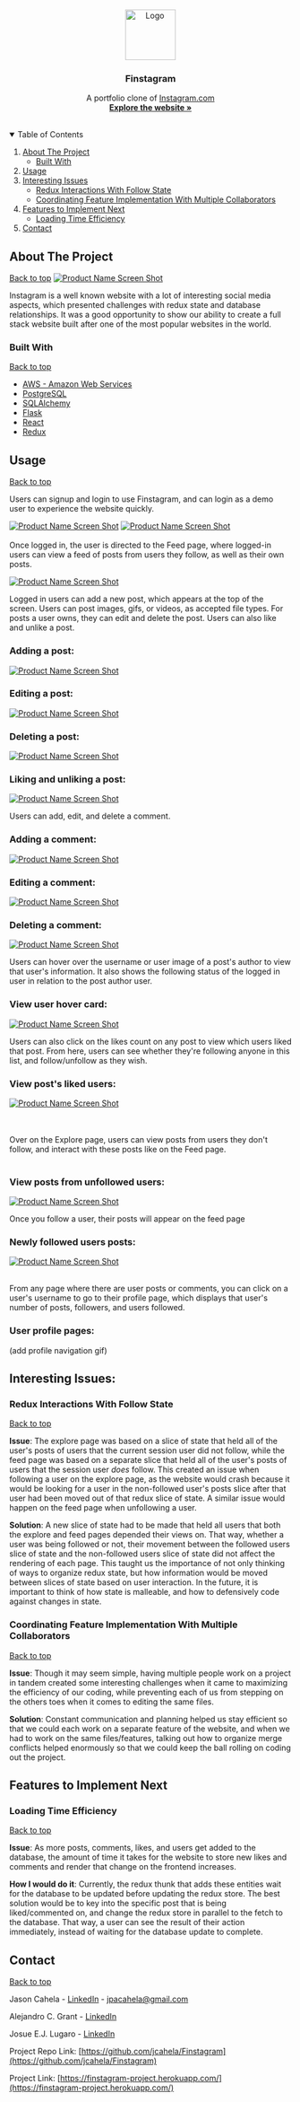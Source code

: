 <br />
<p align="center">
  <a href="https://github.com/othneildrew/Best-README-Template">
    <img src="images/Finstagram-favicon.png" alt="Logo" width="90" height="90">
  </a>

  <h3 align="center">Finstagram</h3>

  <p align="center">
    A portfolio clone of <a href="https://www.instagram.com/">Instagram.com</a>
    <br />
    <a href="https://finstagram-project.herokuapp.com/" target="_blank"><strong>Explore the website »</strong></a>
    <br />
    <br />
  </p>
</p>



<!-- TABLE OF CONTENTS -->
<details open="open">
  <summary id="table-of-contents">Table of Contents</summary>
  <ol>
    <li>
      <a href="#about-the-project">About The Project</a>
      <ul>
        <li><a href="#built-with">Built With</a></li>
      </ul>
    </li>
    <li><a href="#usage">Usage</a></li>
    <li>
      <a href="#interesting-issues">Interesting Issues</a>
      <ul>
        <li><a href="#redux-interactions-with-follow-state">Redux Interactions With Follow State</a></li>
        <li><a href="#coordinating-feature-implementations-with-multiple-collaborators">Coordinating Feature Implementation With Multiple Collaborators</a></li>
      </ul>
    </li>
    <li>
      <a href="#features-to-implement-next">Features to Implement Next</a>
      <ul>
        <li><a href="#loading-time-efficiency">Loading Time Efficiency</a></li>
      </ul>
    <li><a href="#contact">Contact</a></li>
    </li>
  </ol>
</details>



<!-- ABOUT THE PROJECT -->
## About The Project 
[Back to top](#table-of-contents)
[![Product Name Screen Shot][product-screenshot]](https://finstagram-project.herokuapp.com/)

Instagram is a well known website with a lot of interesting social media aspects, which presented challenges with redux state and database relationships. It was a good opportunity to show our ability to create a full stack website built after one of the most popular websites in the world.

### Built With 
[Back to top](#table-of-contents)
* [AWS - Amazon Web Services](https://aws.amazon.com/)
* [PostgreSQL](https://www.postgresql.org/docs/)
* [SQLAlchemy](https://www.sqlalchemy.org/)
* [Flask](https://flask.palletsprojects.com/en/2.0.x/)
* [React](https://reactjs.org/)
* [Redux](https://redux.js.org/)

<!-- USAGE EXAMPLES -->
## Usage
[Back to top](#table-of-contents)

Users can signup and login to use Finstagram, and can login as a demo user to experience the website quickly.

[![Product Name Screen Shot][signup]](https://finstagram-project.herokuapp.com/signup)
[![Product Name Screen Shot][product-screenshot]](https://finstagram-project.herokuapp.com/login)
<br>
<br>
Once logged in, the user is directed to the Feed page, where logged-in users can view a feed of posts from users they follow, as well as their own posts.

[![Product Name Screen Shot][feed]](https://finstagram-project.herokuapp.com/signup)

Logged in users can add a new post, which appears at the top of the screen. Users can post images, gifs, or videos, as accepted file types. For posts a user owns, they can edit and delete the post. Users can also like and unlike a post.

### Adding a post:
[![Product Name Screen Shot][addPost]](https://finstagram-project.herokuapp.com/feed)

### Editing a post:
[![Product Name Screen Shot][editPost]](https://finstagram-project.herokuapp.com/feed)

### Deleting a post:
[![Product Name Screen Shot][deletePost]](https://finstagram-project.herokuapp.com/feed)

### Liking and unliking a post:
[![Product Name Screen Shot][likeUnlike]](https://finstagram-project.herokuapp.com/feed)

Users can add, edit, and delete a comment.

### Adding a comment:
[![Product Name Screen Shot][addComment]](https://finstagram-project.herokuapp.com/feed)

### Editing a comment:
[![Product Name Screen Shot][editComment]](https://finstagram-project.herokuapp.com/feed)

### Deleting a comment:
[![Product Name Screen Shot][deleteComment]](https://finstagram-project.herokuapp.com/feed)

Users can hover over the username or user image of a post's author to view that user's information. It also shows the following status of the logged in user in relation to the post author user.

### View user hover card:
[![Product Name Screen Shot][viewHover]](https://finstagram-project.herokuapp.com/feed)

Users can also click on the likes count on any post to view which users liked that post. From here, users can see whether they're following anyone in this list, and follow/unfollow as they wish.

### View post's liked users:
[![Product Name Screen Shot][viewLikes]](https://finstagram-project.herokuapp.com/feed)

<br>
<br>
Over on the Explore page, users can view posts from users they don't follow, and interact with these posts like on the Feed page.
<br>
<br>

### View posts from unfollowed users:
[![Product Name Screen Shot][exploreModal]](https://finstagram-project.herokuapp.com/explore)


Once you follow a user, their posts will appear on the feed page

### Newly followed users posts:

[![Product Name Screen Shot][newlyFollowedPosts]](https://finstagram-project.herokuapp.com/explore)
<br>
<br>

From any page where there are user posts or comments, you can click on a user's username to go to their profile page, which displays that user's number of posts, followers, and users followed.

### User profile pages:

(add profile navigation gif)

## Interesting Issues:
### Redux Interactions With Follow State
[Back to top](#table-of-contents) 

<b>Issue</b>: The explore page was based on a slice of state that held all of the user's posts of users that the current session user did not follow, while the feed page was based on a separate slice that held all of the user's posts of users that the session user <i>does</i> follow. This created an issue when following a user on the explore page, as the website would crash because it would be looking for a user in the non-followed user's posts slice after that user had been moved out of that redux slice of state. A similar issue would happen on the feed page when unfollowing a user.

<b>Solution</b>: A new slice of state had to be made that held all users that both the explore and feed pages depended their views on. That way, whether a user was being followed or not, their movement between the followed users slice of state and the non-followed users slice of state did not affect the rendering of each page. This taught us the importance of not only thinking of ways to organize redux state, but how information would be moved between slices of state based on user interaction. In the future, it is important to think of how state is malleable, and how to defensively code against changes in state.

### Coordinating Feature Implementation With Multiple Collaborators
[Back to top](#table-of-contents) 

<b>Issue</b>: Though it may seem simple, having multiple people work on a project in tandem created some interesting challenges when it came to maximizing the efficiency of our coding, while preventing each of us from stepping on the others toes when it comes to editing the same files.

<b>Solution</b>: Constant communication and planning helped us stay efficient so that we could each work on a separate feature of the website, and when we had to work on the same files/features, talking out how to organize merge conflicts helped enormously so that we could keep the ball rolling on coding out the project.

## Features to Implement Next
### Loading Time Efficiency
[Back to top](#table-of-contents)

<b>Issue</b>: As more posts, comments, likes, and users get added to the database, the amount of time it takes for the website to store new likes and comments and render that change on the frontend increases.

<b>How I would do it</b>: Currently, the redux thunk that adds these entities wait for the database to be updated before updating the redux store. The best solution would be to key into the specific post that is being liked/commented on, and change the redux store in parallel to the fetch to the database. That way, a user can see the result of their action immediately, instead of waiting for the database update to complete.

<!-- CONTACT -->
## Contact
[Back to top](#table-of-contents)

Jason Cahela - [LinkedIn](https://www.linkedin.com/in/jason-cahela/) - jpacahela@gmail.com

Alejandro C. Grant - [LinkedIn](https://www.linkedin.com/in/josue-e-j-lugaro-3462131b8/)

Josue E.J. Lugaro - [LinkedIn](https://www.linkedin.com/in/alejandro-c-grant/)

Project Repo Link: [https://github.com/jcahela/Finstagram](https://github.com/jcahela/Finstagram)

Project Link: [https://finstagram-project.herokuapp.com/](https://finstagram-project.herokuapp.com/)


<!-- ACKNOWLEDGEMENTS --

<!-- MARKDOWN LINKS & IMAGES -->
<!-- https://www.markdownguide.org/basic-syntax/#reference-style-links -->
[contributors-shield]: https://img.shields.io/github/contributors/othneildrew/Best-README-Template.svg?style=for-the-badge
[contributors-url]: https://github.com/othneildrew/Best-README-Template/graphs/contributors
[forks-shield]: https://img.shields.io/github/forks/othneildrew/Best-README-Template.svg?style=for-the-badge
[forks-url]: https://github.com/othneildrew/Best-README-Template/network/members
[stars-shield]: https://img.shields.io/github/stars/othneildrew/Best-README-Template.svg?style=for-the-badge
[stars-url]: https://github.com/othneildrew/Best-README-Template/stargazers
[issues-shield]: https://img.shields.io/github/issues/othneildrew/Best-README-Template.svg?style=for-the-badge
[issues-url]: https://github.com/othneildrew/Best-README-Template/issues
[license-shield]: https://img.shields.io/github/license/othneildrew/Best-README-Template.svg?style=for-the-badge
[license-url]: https://github.com/othneildrew/Best-README-Template/blob/master/LICENSE.txt
[linkedin-shield]: https://img.shields.io/badge/-LinkedIn-black.svg?style=for-the-badge&logo=linkedin&colorB=555
[linkedin-url]: https://linkedin.com/in/othneildrew
[product-screenshot]: images/Finstagram_landing.gif
[signup]: images/Finstagram-signup.PNG
[login]: images/loginmodal.png
[feed]: images/Finstagram-feed.gif
[addPost]: images/Finstagram-add-post.gif
[editPost]: images/Finstagram-edit-post.gif
[deletePost]: images/Finstagram-delete-post.gif
[likeUnlike]: images/Finstagram-like-unlike-post.gif
[addComment]: images/Finstagram-add-comment.gif
[editComment]: images/Finstagram-edit-comment.gif
[deleteComment]: images/Finstagram-delete-comment.gif
[addComment]: images/Finstagram-add-comment.gif
[viewHover]: images/Finstagram-hover-info.gif
[viewLikes]: images/Finstagram-like-info.gif
[exploreModal]: images/Finstagram-explore-modal.gif
[newlyFollowedPosts]: images/Finstagram-newly-followed.gif





<!-- # Flask React Project

This is the starter for the Flask React project.

## Getting started

1. Clone this repository (only this branch)

   ```bash
   git clone https://github.com/appacademy-starters/python-project-starter.git
   ```

2. Install dependencies

      ```bash
      pipenv install --dev -r dev-requirements.txt && pipenv install -r requirements.txt
      ```

3. Create a **.env** file based on the example with proper settings for your
   development environment
4. Setup your PostgreSQL user, password and database and make sure it matches your **.env** file

5. Get into your pipenv, migrate your database, seed your database, and run your flask app

   ```bash
   pipenv shell
   ```

   ```bash
   flask db upgrade
   ```

   ```bash
   flask seed all
   ```

   ```bash
   flask run
   ```

6. To run the React App in development, checkout the [README](./react-app/README.md) inside the `react-app` directory.

***
*IMPORTANT!*
   If you add any python dependencies to your pipfiles, you'll need to regenerate your requirements.txt before deployment.
   You can do this by running:

   ```bash
   pipenv lock -r > requirements.txt
   ```

*ALSO IMPORTANT!*
   psycopg2-binary MUST remain a dev dependency because you can't install it on apline-linux.
   There is a layer in the Dockerfile that will install psycopg2 (not binary) for us.
***

## Deploy to Heroku

1. Before you deploy, don't forget to run the following command in order to
ensure that your production environment has all of your up-to-date
dependencies. You only have to run this command when you have installed new
Python packages since your last deployment, but if you aren't sure, it won't
hurt to run it again.

   ```bash
   pipenv lock -r > requirements.txt
   ```

2. Create a new project on Heroku
3. Under Resources click "Find more add-ons" and add the add on called "Heroku Postgres"
4. Install the [Heroku CLI](https://devcenter.heroku.com/articles/heroku-command-line)
5. Run

   ```bash
   heroku login
   ```

6. Login to the heroku container registry

   ```bash
   heroku container:login
   ```

7. Update the `REACT_APP_BASE_URL` variable in the Dockerfile.
   This should be the full URL of your Heroku app: i.e. "https://flask-react-aa.herokuapp.com"
8. Push your docker container to heroku from the root directory of your project.
   (If you are using an M1 mac, follow [these steps below](#for-m1-mac-users) instead, then continue on to step 9.)
   This will build the Dockerfile and push the image to your heroku container registry.

   ```bash
   heroku container:push web -a {NAME_OF_HEROKU_APP}
   ```

9. Release your docker container to heroku

      ```bash
      heroku container:release web -a {NAME_OF_HEROKU_APP}
      ```

10. set up your database

      ```bash
      heroku run -a {NAME_OF_HEROKU_APP} flask db upgrade
      heroku run -a {NAME_OF_HEROKU_APP} flask seed all
      ```

11. Under Settings find "Config Vars" and add any additional/secret .env
variables.

12. profit

### For M1 Mac users

(Replaces **Step 8**)

1. Build image with linux platform for heroku servers. Replace
{NAME_OF_HEROKU_APP} with your own tag:

   ```bash=
   docker buildx build --platform linux/amd64 -t {NAME_OF_HEROKU_APP} .
   ```

2. Tag your app with the url for your apps registry. Make sure to use the name
of your Heroku app in the url and tag name:

   ```bash=2
   docker tag {NAME_OF_HEROKU_APP} registry.heroku.com/{NAME_OF_HEROKU_APP}/web
   ```

3. Use docker to push the image to the Heroku container registry:

   ```bash=3
   docker push registry.heroku.com/{NAME_OF_HEROKU_APP}/web
   ``` -->
